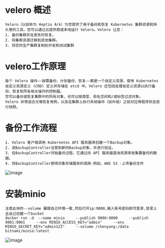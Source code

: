 # velero 概述
```
Velero（以前称为 Heptio Ark）为您提供了用于备份和恢复 Kubernetes 集群资源和持久卷的工具。您可以通过云提供商或本地运行 Velero。Velero 让您：
1. 备份集群并在丢失时恢复。
2. 将集群资源迁移到其他集群。
3. 将您的生产集群复制到开发和测试集群
```
# velero工作原理
```
每个 Velero 操作——按需备份、计划备份、恢复——都是一个自定义资源，使用 Kubernetes 自定义资源定义 (CRD) 定义并存储在 etcd 中。Velero 还包括处理自定义资源以执行备份、恢复和所有相关操作的控制器。
您可以备份或恢复集群中的所有对象，也可以按类型、命名空间和/或标签过滤对象。
Velero 非常适合灾难恢复用例，以及在集群上执行系统操作（如升级）之前对应用程序状态进行快照。
```
# 备份工作流程
```
1. Velero 客户端调用 Kubernetes API 服务器来创建一个Backup对象。
2. 该BackupController注意到新的Backup对象，并进行验证。
3. 在BackupController开始备份过程。它通过向 API 服务器查询资源来收集要备份的数据。
4. 将BackupController使得对象存储服务的调用-例如，AWS S3 -上传备份文件
```
![image](https://user-images.githubusercontent.com/39818267/142493899-5fdc5c99-ec7e-4259-bff3-8a4fb5bfb796.png)
# 安装minio
```
注意此块的--volume 要跟自己环境一致,然后打开ip:9000,输入账号密码即可登录,登录上去自己创建一个bucket
docker run -d  --name minio     --publish 9000:9000     --publish 9001:9001     --env MINIO_ACCESS_KEY="admin"     --env MINIO_SECRET_KEY="admin123"     --volume /chenyang:/data     bitnami/minio:latest
```
![image](https://user-images.githubusercontent.com/39818267/142495171-2a1583c4-6086-42c1-926d-4dedc8f43691.png)
